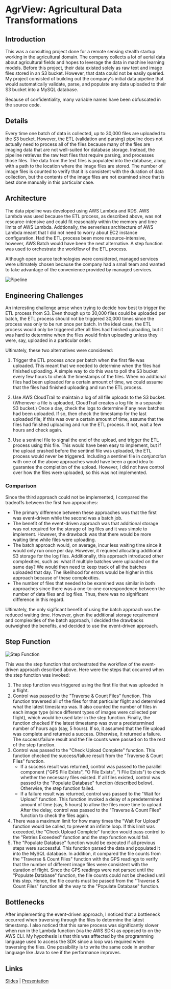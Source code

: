 # AgrView: Agricultural Data Transformations #

## Introduction ##

This was a consulting project done for a remote sensing stealth startup working in the agricultural domain. The company collects a lot of aerial data about agricultural fields and hopes to leverage the data in machine learning models. Before this project, their data existed solely as raw text and image files stored in an S3 bucket. However, that data could not be easily queried. My project consisted of building out the company's initial data pipeline that would automatically validate, parse, and populate any data uploaded to their S3 bucket into a MySQL database.

Because of confidentiality, many variable names have been obfuscated in the source code.

## Details ##

Every time one batch of data is collected, up to 30,000 files are uploaded to the S3 bucket. However, the ETL (validation and parsing) pipeline does not actually need to process all of the files because many of the files are imaging data that are not well-suited for database storage. Instead, the pipeline retrieves the raw text files that require parsing, and processes those files. The data from the text files is populated into the database, along with a path to the location where the image files are stored. The number of image files is counted to verify that it is consistent with the duration of data collection, but the contents of the image files are not examined since that is best done manually in this particular case.

## Architecture ##

The data pipeline was developed using AWS Lambda and RDS. AWS Lambda was used because the ETL process, as described above, was not resource-intensive and could fit reasonably within the memory and time limits of AWS Lambda. Addtionally, the serverless architecture of AWS Lambda meant that I did not need to worry about EC2 instance configuration. Had the ETL process been more resource-intensive, however, AWS Batch would have been the next alternative. A step function was used to orchestrate the workflow of the ETL process.

Although open source technologies were considered, managed services were ultimately chosen because the company had a small team and wanted to take advantage of the convenience provided by managed services.

![Pipeline](https://user-images.githubusercontent.com/40527812/60743192-61819780-9f25-11e9-8bc4-16bbb758fe1d.png)

## Engineering Challenges ##

An interesting challenge arose when trying to decide how best to trigger the ETL process from S3. Even though up to 30,000 files could be uploaded per batch, the ETL process should not be triggered 30,000 times since the process was only to be run once per batch. In the ideal case, the ETL process would only be triggered after all files had finished uploading, but it was hard to determine when the files would finish uploading unless they were, say, uploaded in a particular order.

Ultimately, these two alternatives were considered:

1. Trigger the ETL process *once* per batch when the first file was uploaded. This meant that we needed to determine when the files had finished uploading. A simple way to do this was to poll the S3 bucket every few hours to check the timestamps of the files. When no addtional files had been uploaded for a certain amount of time, we could assume that the files had finished uploading and run the ETL process.

2. Use AWS CloudTrail to maintain a log of all file uploads to the S3 bucket. (Whenever a file is uploaded, CloudTrail creates a log file in a separate S3 bucket.) Once a day, check the logs to determine if any new batches had been uploaded. If so, then check the timestamp for the last uploaded file; if this was over a certain amount of time, assume that the files had finished uploading and run the ETL process. If not, wait a few hours and check again.

3. Use a sentinel file to signal the end of the upload, and trigger the ETL process using this file. This would have been easy to implement, but if the upload crashed before the sentinel file was uploaded, the ETL process would never be triggered. Including a sentinel file in *conjunction* with one of the above approaches would have been a good idea to guarantee the completion of the upload. However, I did not have control over how the files were uploaded, so this was not implemented.

### Comparison ###

Since the third approach could not be implemented, I compared the tradeoffs between the first two approaches:

* The primary difference between these approaches was that the first was event-driven while the second was a batch job.
* The benefit of the event-driven approach was that additional storage was not required for the storage of log files and it was simple to implement. However, the drawback was that there would be more waiting time while files were uploading.
* The batch approach would, on average, incur less waiting time since it would only run once per day. However, it required allocating additional S3 storage for the log files. Additionally, this approach introduced other complexities, such as: what if multiple batches were uploaded on the same day? We would then need to keep track of all the batches uploaded that day. The likelihood for errors would be higher in this approach because of these complexities.
* The number of files that needed to be examined was similar in both approaches since there was a one-to-one correspondence between the number of data files and log files. Thus, there was no significant difference in this regard.

Ultimately, the only sigificant benefit of using the batch approach was the reduced waiting time. However, given the additional storage requirement and complexities of the batch approach, I decided the drawbacks outweighed the benefits, and decided to use the event-driven approach.

## Step Function ##

![Step Function](https://user-images.githubusercontent.com/40527812/61487866-b973c180-a95b-11e9-8364-2e49337a4ee0.png)

This was the step function that orchestrated the workflow of the event-driven approach described above. Here were the steps that occurred when the step function was invoked:

1. The step function was triggered using the first file that was uploaded in a flight.
2. Control was passed to the "Traverse & Count Files" function. This function traversed all of the files for that particular flight and determined what the latest timestamp was. It also counted the number of files in each image type (since different types of images were collected per flight), which would be used later in the step function. Finally, the function checked if the latest timestamp was over a predetermined number of hours ago (say, 5 hours). If so, it assumed that the file upload was complete and returned a success. Otherwise, it returned a failure. The success/failure result and the file counts were passed on to the rest of the step function.
3. Control was passed to the "Check Upload Complete" function. This function checked the success/failure result from the "Traverse & Count Files" function.
    * If a success result was returned, control was passed to the parallel component ("GPS File Exists", "O File Exists", "I File Exists") to check whether the necessary files existed. If all files existed, control was passed to the "Populate Database" function (described below). Otherwise, the step function failed.
    * If a failure result was returned, control was passed to the "Wait for Upload" function. This function invoked a delay of a predetermined amount of time (say, 5 hours) to allow the files more time to upload. After the delay, control was passed to the "Traverse & Count Files" function to check the files again.
4. There was a maximum limit for how many times the "Wait For Upload" function would be called, to prevent an infinite loop. If this limit was exceeded, the "Check Upload Complete" function would pass control to the "Retries Exceeded" function and the step function would fail.
5. The "Populate Database" function would be executed if all previous steps were successful. This function parsed the data and populated it into the MySQL database. In addition, it compared the file counts from the "Traverse & Count Files" function with the GPS readings to verify that the number of different image files were consistent with the duration of flight. Since the GPS readings were not parsed until the "Populate Database" function, the file counts could not be checked until this step. Hence, the file counts must be passed from the "Traverse & Count Files" function all the way to the "Populate Database" function.

## Bottlenecks ##

After implementing the event-driven approach, I noticed that a bottleneck occurred when traversing through the files to determine the latest timestamp. I also noticed that this same process was significantly slower when run in the Lambda function (via the AWS SDK) as opposed to on the AWS CLI. My hypothesis is that this was afftected by the programming language used to access the SDK since a loop was required when traversing the files. One possibility is to write the same code in another language like Java to see if the performance improves.

## Links ##

[Slides](https://docs.google.com/presentation/d/1zNSOtTyvE-8gh-3Yhg4-n2rpAc-R5fWsG0XtOOuwj-A/edit?usp=sharing) | [Presentation](https://youtu.be/oX1fCM6LQiQ)